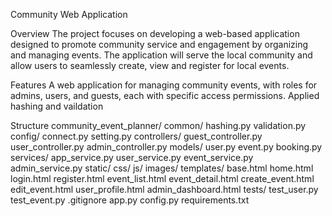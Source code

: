 Community Web Application

Overview
The project focuses on developing a web-based application designed to promote community service and engagement by organizing and managing events. The application will serve the local community and allow users to seamlessly create, view and register for local events.

Features
A web application for managing community events, with roles for admins, users, and guests, each with specific access permissions.
Applied hashing and vaildation

Structure
community_event_planner/
common/
      hashing.py
      validation.py
config/
      connect.py
      setting.py
controllers/
      guest_controller.py
      user_controller.py
      admin_controller.py
models/
      user.py
      event.py
      booking.py
services/
      app_service.py
      user_service.py
      event_service.py
      admin_service.py
static/
      css/
      js/
      images/
templates/
      base.html
      home.html
      login.html
      register.html
      event_list.html
      event_detail.html
      create_event.html
      edit_event.html
      user_profile.html
      admin_dashboard.html
tests/
      test_user.py
      test_event.py
.gitignore
      app.py
      config.py
      requirements.txt

